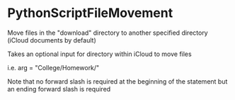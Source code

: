 # PythonScriptFileMovement
Move files in the "download" directory to another specified directory (iCloud documents by default)

Takes an optional input for directory within iCloud to move files

i.e. arg = "College/Homework/"

Note that no forward slash is required at the beginning of the statement but an ending forward slash is required
